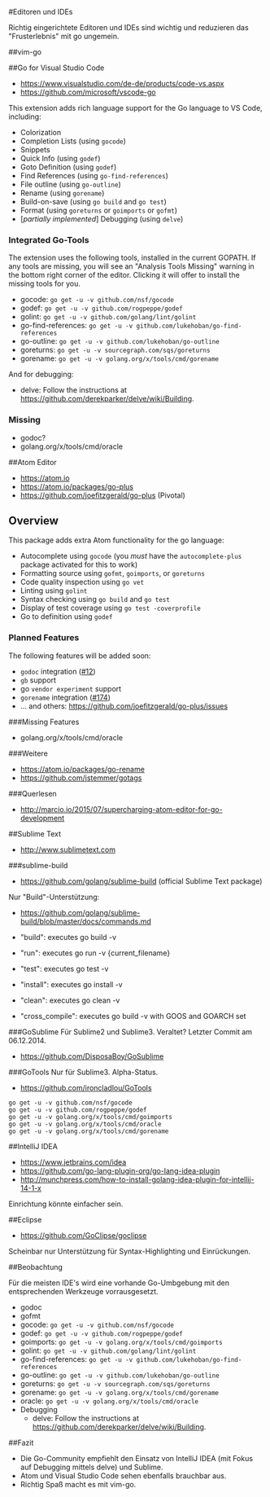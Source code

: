 #Editoren und IDEs

Richtig eingerichtete Editoren und IDEs sind wichtig und reduzieren das "Frusterlebnis" mit go ungemein.

##vim-go


##Go for Visual Studio Code

* <https://www.visualstudio.com/de-de/products/code-vs.aspx>
* <https://github.com/microsoft/vscode-go>

This extension adds rich language support for the Go language to VS Code, including:

* Colorization
* Completion Lists (using `gocode`)
* Snippets
* Quick Info (using `godef`)
* Goto Definition (using `godef`)
* Find References (using `go-find-references`)
* File outline (using `go-outline`)
* Rename (using `gorename`)
* Build-on-save (using `go build` and `go test`)
* Format (using `goreturns` or `goimports` or `gofmt`)
* [_partially implemented_] Debugging (using `delve`)


### Integrated Go-Tools

The extension uses the following tools, installed in the current GOPATH.  If
any tools are missing, you will see an "Analysis Tools Missing" warning in the
bottom right corner of the editor.  Clicking it will offer to install the
missing tools for you. 

* gocode: `go get -u -v github.com/nsf/gocode`
* godef: `go get -u -v github.com/rogpeppe/godef`
* golint: `go get -u -v github.com/golang/lint/golint`
* go-find-references: `go get -u -v github.com/lukehoban/go-find-references`
* go-outline: `go get -u -v github.com/lukehoban/go-outline`
* goreturns: `go get -u -v sourcegraph.com/sqs/goreturns`
* gorename: `go get -u -v golang.org/x/tools/cmd/gorename`


And for debugging:

* delve: Follow the instructions at <https://github.com/derekparker/delve/wiki/Building>.

### Missing

* godoc?
* golang.org/x/tools/cmd/oracle


##Atom Editor

* <https://atom.io>
* <https://atom.io/packages/go-plus>
* <https://github.com/joefitzgerald/go-plus> (Pivotal)


## Overview

This package adds extra Atom functionality for the go language:

* Autocomplete using `gocode` (you _must_ have the `autocomplete-plus` package activated for this to work)
* Formatting source using `gofmt`, `goimports`, or `goreturns`
* Code quality inspection using `go vet`
* Linting using `golint`
* Syntax checking using `go build` and `go test`
* Display of test coverage using `go test -coverprofile`
* Go to definition using `godef`

### Planned Features

The following features will be added soon:

* `godoc` integration ([#12](https://github.com/joefitzgerald/go-plus/issues/12))
* `gb` support
* go `vendor experiment` support
* `gorename` integration ([#174](https://github.com/joefitzgerald/go-plus/issues/174))
* ... and others: https://github.com/joefitzgerald/go-plus/issues

###Missing Features

* golang.org/x/tools/cmd/oracle

###Weitere

* <https://atom.io/packages/go-rename>
* <https://github.com/jstemmer/gotags>

###Querlesen

* <http://marcio.io/2015/07/supercharging-atom-editor-for-go-development>


##Sublime Text
* <http://www.sublimetext.com>

###sublime-build
* <https://github.com/golang/sublime-build> (official Sublime Text package)

Nur "Build"-Unterstützung:
* <https://github.com/golang/sublime-build/blob/master/docs/commands.md>

* "build": executes go build -v
* "run": executes go run -v {current_filename}
* "test": executes go test -v
* "install": executes go install -v
* "clean": executes go clean -v
* "cross_compile": executes go build -v with GOOS and GOARCH set

###GoSublime
Für Sublime2 und Sublime3. Veraltet? Letzter Commit am 06.12.2014.
* <https://github.com/DisposaBoy/GoSublime>

###GoTools
Nur für Sublime3. Alpha-Status.
* <https://github.com/ironcladlou/GoTools>

```
go get -u -v github.com/nsf/gocode
go get -u -v github.com/rogpeppe/godef
go get -u -v golang.org/x/tools/cmd/goimports
go get -u -v golang.org/x/tools/cmd/oracle
go get -u -v golang.org/x/tools/cmd/gorename
```

##IntelliJ IDEA
* <https://www.jetbrains.com/idea>
* <https://github.com/go-lang-plugin-org/go-lang-idea-plugin>
* <http://munchpress.com/how-to-install-golang-idea-plugin-for-intellij-14-1-x>

Einrichtung könnte einfacher sein.

##Eclipse
* <https://github.com/GoClipse/goclipse>

Scheinbar nur Unterstützung für Syntax-Highlighting und Einrückungen.


##Beobachtung

Für die meisten IDE's wird eine vorhande Go-Umbgebung mit den entsprechenden Werkzeuge vorrausgesetzt.

* godoc
* gofmt
* gocode: `go get -u -v github.com/nsf/gocode`
* godef: `go get -u -v github.com/rogpeppe/godef`
* goimports: `go get -u -v golang.org/x/tools/cmd/goimports`
* golint: `go get -u -v github.com/golang/lint/golint`
* go-find-references: `go get -u -v github.com/lukehoban/go-find-references`
* go-outline: `go get -u -v github.com/lukehoban/go-outline`
* goreturns: `go get -u -v sourcegraph.com/sqs/goreturns`
* gorename: `go get -u -v golang.org/x/tools/cmd/gorename`
* oracle: `go get -u -v golang.org/x/tools/cmd/oracle`
* Debugging
  * delve: Follow the instructions at https://github.com/derekparker/delve/wiki/Building.


##Fazit

* Die Go-Community empfiehlt den Einsatz von IntelliJ IDEA (mit Fokus auf Debugging mittels delve) und Sublime.
* Atom und Visual Studio Code sehen ebenfalls brauchbar aus.
* Richtig Spaß macht es mit vim-go.
